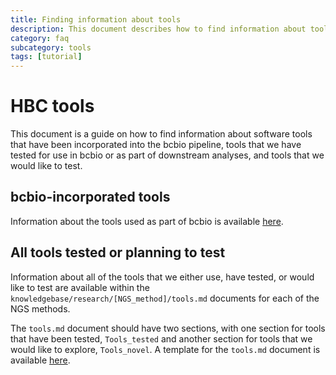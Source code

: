 ```yaml
---
title: Finding information about tools
description: This document describes how to find information about tools incorporated in bcbio, tested or planning to test
category: faq
subcategory: tools
tags: [tutorial]
---
```


# HBC tools

This document is a guide on how to find information about software tools that have been incorporated into the bcbio pipeline, tools that we have tested for use in bcbio or as part of downstream analyses, and tools that we would like to test.

## bcbio-incorporated tools

Information about the tools used as part of bcbio is available [here](https://github.com/hbc/knowledgebase/blob/master/computing/bcbio/tools_incorporated.md).

## All tools tested or planning to test

Information about all of the tools that we either use, have tested, or would like to test are available within the `knowledgebase/research/[NGS_method]/tools.md` documents for each of the NGS methods.

The `tools.md` document should have two sections, with one section for tools that have been tested, `Tools_tested` and another section for tools that we would like to explore, `Tools_novel`. A template for the `tools.md` document is available [here](https://github.com/hbc/knowledgebase/blob/master/research/template/tools.md).
